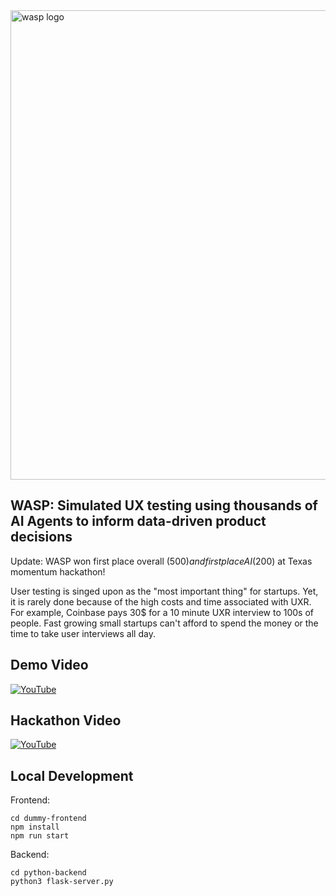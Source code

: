 <img width="751" alt="wasp logo" src="https://github.com/user-attachments/assets/c2119bad-3ca1-4f5e-9818-eba25e5df02a" />


## WASP: Simulated UX testing using thousands of AI Agents to inform data-driven product decisions


Update: WASP won first place overall ($500) and first place AI ($200) at Texas momentum hackathon!


User testing is singed upon as the "most important thing" for startups. Yet, it is rarely done because of the high costs and time associated with UXR. For example, Coinbase pays 30$ for a 10 minute UXR interview to 100s of people. Fast growing small startups can't afford to spend the money or the time to take user interviews all day.

## Demo Video

[![YouTube](http://i.ytimg.com/vi/wmsZRCeKpsU/hqdefault.jpg)](https://youtu.be/8YZ4CPFCXew)

## Hackathon Video

[![YouTube](http://i.ytimg.com/vi/wmsZRCeKpsU/hqdefault.jpg)](https://www.youtube.com/watch?v=wmsZRCeKpsU)

## Local Development
Frontend:
```
cd dummy-frontend
npm install
npm run start
```
Backend:
```
cd python-backend
python3 flask-server.py
```
